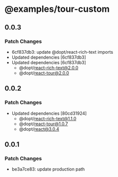 # @examples/tour-custom

## 0.0.3

### Patch Changes

- 6cf837db3: update @dopt/react-rich-text imports
- Updated dependencies [6cf837db3]
- Updated dependencies [6cf837db3]
  - @dopt/react-rich-text@2.0.0
  - @dopt/react-tour@2.0.0

## 0.0.2

### Patch Changes

- Updated dependencies [80cd31924]
  - @dopt/react-rich-text@1.1.0
  - @dopt/react-tour@1.0.7
  - @dopt/react@3.0.4

## 0.0.1

### Patch Changes

- be3a7ce83: update production path
